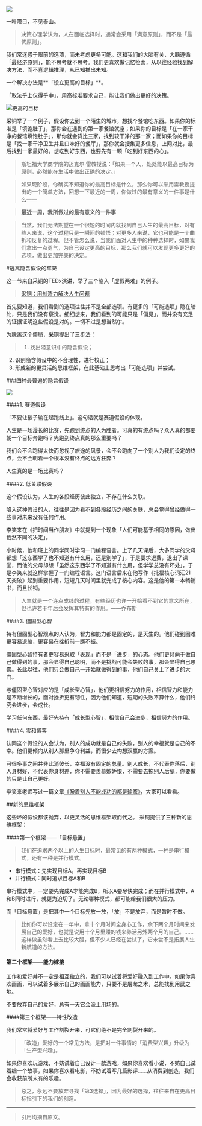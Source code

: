 ![](http://upload-images.jianshu.io/upload_images/197369-d3ffcd9f5a115e9d.jpg?imageMogr2/auto-orient/strip%7CimageView2/2/w/1240)

一叶障目，不见泰山。

> 决策心理学认为，人在面临选择时，通常会采用「满意原则」，而不是「最优原则」。

我们常迷惑于眼前的选项，而未考虑更多可能。这和我们的大脑有关，大脑遵循「最经济原则」，能不思考就不思考。我们更喜欢做记忆检索，从以往经验找到解决方法，而不喜逻辑推理，从已知推出未知。

一个解决办法是**「设立更高的目标」**。

「取法乎上仅得乎中」，用高标准要求自己，能让我们做出更好的决策。


![更高的目标](http://upload-images.jianshu.io/upload_images/197369-f967c5fa072a617e.jpg?imageMogr2/auto-orient/strip%7CimageView2/2/w/1240)

采铜举了一个例子，假设你去到一个陌生的城市，想找个餐馆吃东西。如果你的标准是「填饱肚子」，那你会在遇到的第一家餐馆就座；如果你的目标是「在一家干净的餐馆填饱肚子」，那你就会货比三家，找到较干净的那一家；而如果你的目标是「找一家干净卫生并且口味好的餐厅」，那你就会搜集更多信息，上网对比，最后找到一家最好的。想吃到好东西，也要先有一颗「吃到好东西的心」。

>斯坦福大学商学院的迈克尔·雷教授说：「如果一个人，处处能以最高目标为原则，必然能在生活中做出正确的决定。」

> 如果现阶段，你确实不知道你的最高目标是什么，那么你可以采用雷教授提出的一个简单方法，回想一下最近的一周，你做过的最有意义的一件事是什么——

> **最近一周，我所做过的最有意义的一件事**

> 当然，我们无法期望在一个很短的时间内就找到自己人生的最高目标，对有些人来说，这个过程只是一瞬间的顿悟；对更多人来说，它也可能是一个曲折和反复的过程。但不管怎么说，当我们面对人生中的种种选择时，如果我们拿出一点勇气，为自己设定更高的目标，那么我们就可以发现更多更好的选项，做出更加完美的决定。


#逃离隐含假设的牢笼

这一节来自采铜的TEDx演讲，举了三个陷入「虚假两难」的例子。

>[采铜：用创造力解决人生问题](http://open.163.com/movie/2015/7/G/3/MATL76APV_MATLE1IG3.html)

首先要知道，我们看到的选项往往并不是全部选项。有更多的「可能选项」隐在暗处，只是我们没有察觉。细细想来，我们看到的可能只是「偏见」，而并没有充足的证据证明这些假设是对的。一切不过是想当然尔。

为脱离这个僵局，采铜提出了三步法：

>1. 找出潜意识中的隐含假设；
2. 识别隐含假设中的不合理性，进行校正；
3. 形成新的更灵活的思维框架，在此基础上思考出「可能选项」并尝试。

###四种最普遍的隐含假设


![](http://upload-images.jianshu.io/upload_images/197369-c4169284a6e57220.jpg?imageMogr2/auto-orient/strip%7CimageView2/2/w/1240)

####1. 赛道假设

「不要让孩子输在起跑线上」。这句话就是赛道假设的体现。

人生是一场漫长的比赛，先跑到终点的人为胜者。可真的有终点吗？众人真的都要朝一个目标奔跑吗？先跑到终点真的那么重要吗？

我们会不会跑得太快而忽视了旅途的风景，会不会跑向了一个别人为我们设定的终点，会不会朝着一个根本没有终点的远方狂奔？

人生真的是一场比赛吗？

####2. 低关联假设

这个假设认为，人生的各段经历彼此独立，不存在什么关联。

陷入这种假设的人，往往是因为看不到各段经历之间的关联，总会觉得曾经做得一些事对未来没有任何作用。

李笑来在《把时间当作朋友》中就提到一个现象「人们可能基于相同的原因，做出截然不同的决定」。

小时候，他和班上的同学同时学习一门编程语言。上了几天课后，大多同学的父母都想「这东西学了也不知道有什么用，还是别学了」，于是要求退费，退出了课堂，而他的父母却想「虽然这东西学了不知道有什么用，但学学总没有坏处」，于是李笑来就这样掌握了一门编程语言。这门语言后来在他写作《托福核心词汇21天突破》起到重要作用，短短几天时间里就完成了核心内容。这是他的第一本畅销书，而且长销。

>人生就是一个连点成线的过程，有些经历也许一开始看不到它的意义所在，但也许若干年后会发挥其特有的作用。——乔布斯

####3. 僵固型心智

持有僵固型心智观点的人认为，智力和能力都是固定的，是天生的。他们碰到困难更容易退缩，更容易在挫折前一蹶不振。

僵固型心智持有者更容易采取「表现」而不是「进步」的心态。他们更倾向于做自己做得到的事，那会显得自己聪明，而不是挑战可能会失败的事，那会显得自己愚蠢。长此以往，他们只会做自己一开始就做得到的事，他们自己关上了进步的大门。

与僵固型心智对应的是「成长型心智」，他们更相信努力的作用，相信智力和能力是不断增长的，面对挫折更有韧性，因为他们知道，短期的失败不算什么，他们终究会进步，会成长。

学习任何东西，最好先持有「成长型心智」，相信自己会进步，相信努力的作用。

####4. 零和博弈

认同这个假设的人会认为，别人的成功就是自己的失败，别人的幸福就是自己的不幸。他们更倾向从别人那里争夺利益，而很少去构想双赢的方案。

可很多事之间并非此消彼长，幸福没有固定的总量。别人成长，不代表你落后，别人身材好，不代表你身材差，你不需要羡慕嫉妒恨，不需要去拖别人后腿，你要做的只是让自己更好。

李笑来老师写过一篇文章[《盼着别人不能成功的都是输家》](http://chuansong.me/n/2745914)，大家可以看看。

##新的思维框架

这些坏的假设都该抛弃，以更灵活的思维框架取而代之。 采铜提供了三种新的思维框架：

####第一个框架——「目标悬置」

>我们在追求两个以上的人生目标时，最常见的有两种模式，一种是串行模式，还有一种是并行模式。

- 串行模式：先实现目标A，再实现目标B
- 并行模式：同时追求目标A和B

串行模式中，一定要先完成A才能完成B，所以A要尽快完成；而在并行模式中，A和B同时进行，就更为迫切了。无论哪种模式，都可能给我们很大的压力。

而「目标悬置」是把其中一个目标先放一放，「放」不是放弃，而是暂时不做。

>比如你可以设定在一年中，拿十个月时间全身心工作，余下两个月时间来发展自己的爱好，也就是说用十个月里赚的钱来养活另外两个月的自己。……这样做虽然看上去比较大胆，但不少人已经在尝试了，它未尝不是拓展人生新航道的方法。

#### 第二个框架——能力嫁接

工作和爱好并不一定是相互独立的，我们可以试着将爱好融入到工作中。如果你喜欢画画，可以试着多展示自己的画画能力，只要不是屠龙之术，总能找到用武之地。

不要放弃自己的爱好，总有一天它会派上用场的。

####第三个框架——特性改造

我们常常将爱好与工作割裂开来，可它们绝不是完全割裂开来的。

> 「改造」爱好的一个常见方法，是把对一件事情的「消费型兴趣」升级为「生产型兴趣」。

如果你喜欢玩游戏，不妨试着自己设计一款游戏，如果你喜欢看小说，不妨自己试着编一个故事，如果你喜欢看电影，不妨试着写几篇影评……从消费到创造，我们会收获前所未有的乐趣。

>总之，永远不要放弃寻找「第3选择」，因为最好的选择，往往来自在更高目标指引下的我们的创造。


---

> 引用均摘自原文。
